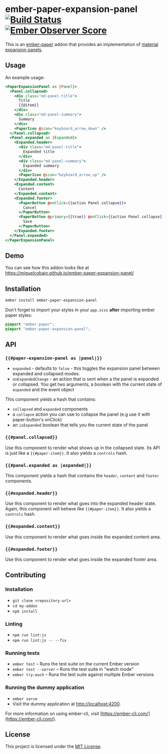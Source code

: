 # ember-paper-expansion-panel [![Build Status](https://travis-ci.org/miguelcobain/ember-paper-expansion-panel.svg?branch=master)](https://travis-ci.org/miguelcobain/ember-paper-expansion-panel) [![Ember Observer Score](http://emberobserver.com/badges/ember-paper-expansion-panel.svg)](http://emberobserver.com/addons/ember-paper-expansion-panel)

This is an [ember-paper](https://github.com/miguelcobain/ember-paper) addon that provides an implementation of [material expansion panels](https://material.io/guidelines/components/expansion-panels.html).

## Usage

An example usage:

```hbs
<PaperExpansionPanel as |Panel|>
  <Panel.collapsed>
    <div class="md-panel-title">
      Title
      {{@item}}
    </div>
    <div class="md-panel-summary">
      Summary
    </div>
    <PaperIcon @icon="keyboard_arrow_down" />
  </Panel.collapsed>
  <Panel.expanded as |Expanded|>
    <Expanded.header>
      <div class="md-panel-title">
        Expanded title
      </div>
      <div class="md-panel-summary">
        Expanded summary
      </div>
      <PaperIcon @icon="keyboard_arrow_up" />
    </Expanded.header>
    <Expanded.content>
      Content
    </Expanded.content>
    <Expanded.footer>
      <PaperButton @onClick={{action Panel.collapse}}>
        Cancel
      </PaperButton>
      <PaperButton @primary={{true}} @onClick={{action Panel.collapse}}>
        Save
      </PaperButton>
    </Expanded.footer>
  </Panel.expanded>
</PaperExpansionPanel>
```

## Demo

You can see how this addon looks like at https://miguelcobain.github.io/ember-paper-expansion-panel/

## Installation

```bash
ember install ember-paper-expansion-panel
```

Don't forget to import your styles in your `app.scss` **after** importing ember paper styles:

```scss
@import "ember-paper";
@import "ember-paper-expansion-panel";
```

## API

### `{{#paper-expansion-panel as |panel|}}`

- `expanded` - defaults to `false` - this toggles the expansion panel between expanded and collapsed modes.
- `onExpandedChange` - an action that is sent when a the panel is expanded or collapsed. You get two arguments, a boolean with the current state of `expanded` and the event object

This component yields a hash that contains:
- `collapsed` and `expanded` components
- a `collapse` action you can use to collapse the panel (e.g use it with paper-button's onClick)
- an `isExpanded` boolean that tells you the current state of the panel

### `{{#panel.collapsed}}`

Use this component to render what shows up in the collapsed state.
Its API is just like a `{{#paper-item}}`. It also yields a `controls` hash.


### `{{#panel.expanded as |expanded|}}`

This component yields a hash that contains the `header`, `content` and `footer` components.

### `{{#expanded.header}}`

Use this component to render what goes into the expanded header state.
Again, this component will behave like `{{#paper-item}}`. It also yields a `controls` hash.

### `{{#expanded.content}}`

Use this component to render what goes inside the expanded content area.

### `{{#expanded.footer}}`

Use this component to render what goes inside the expanded footer area.


Contributing
------------------------------------------------------------------------------

### Installation

* `git clone <repository-url>`
* `cd my-addon`
* `npm install`

### Linting

* `npm run lint:js`
* `npm run lint:js -- --fix`

### Running tests

* `ember test` – Runs the test suite on the current Ember version
* `ember test --server` – Runs the test suite in "watch mode"
* `ember try:each` – Runs the test suite against multiple Ember versions

### Running the dummy application

* `ember serve`
* Visit the dummy application at [http://localhost:4200](http://localhost:4200).

For more information on using ember-cli, visit [https://ember-cli.com/](https://ember-cli.com/).

License
------------------------------------------------------------------------------

This project is licensed under the [MIT License](LICENSE.md).

